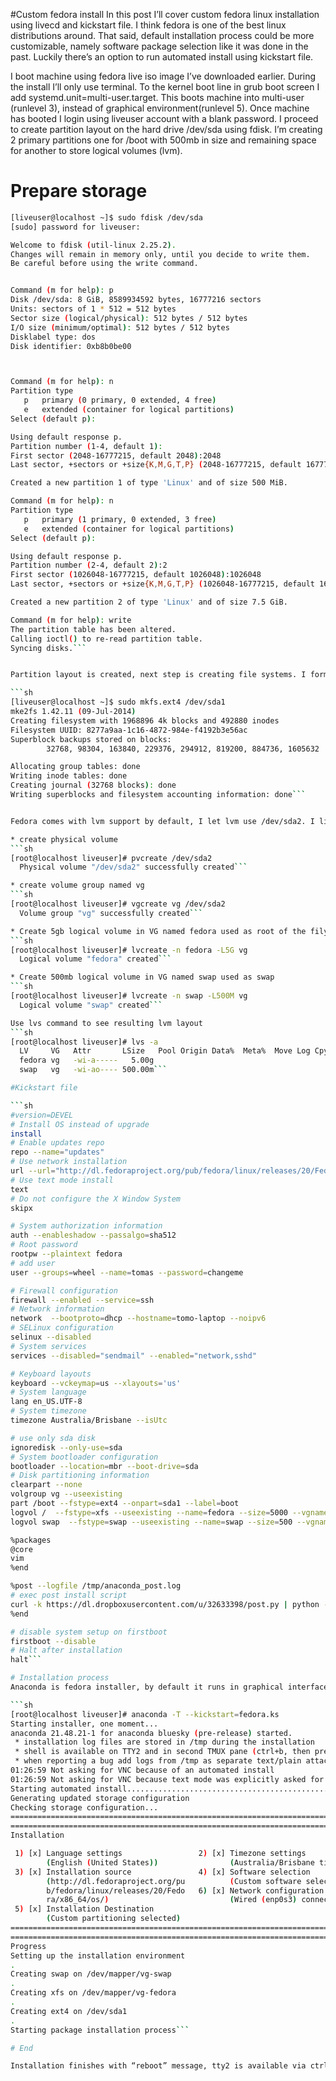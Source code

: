 #Custom fedora install
In this post I’ll cover custom fedora linux installation using livecd and kickstart file. I think fedora is one of the best linux distributions around. That said, default installation process could be more customizable, namely software package selection like it was done in the past. Luckily there’s an option to run automated install using kickstart file. 

I boot machine using fedora live iso image I’ve downloaded earlier. During the install I’ll only use terminal. To the kernel boot line in grub boot screen I add systemd.unit=multi-user.target. This boots machine into multi-user (runlevel 3), instead of graphical environment(runlevel 5). Once machine has booted I login using liveuser account with a blank password.
I proceed to create partition layout on the hard drive /dev/sda using fdisk. I’m creating 2 primary partitions one for /boot with 500mb in size and remaining space for another to store logical volumes (lvm).

# Prepare storage

```sh
[liveuser@localhost ~]$ sudo fdisk /dev/sda
[sudo] password for liveuser:

Welcome to fdisk (util-linux 2.25.2).
Changes will remain in memory only, until you decide to write them.
Be careful before using the write command.


Command (m for help): p
Disk /dev/sda: 8 GiB, 8589934592 bytes, 16777216 sectors
Units: sectors of 1 * 512 = 512 bytes
Sector size (logical/physical): 512 bytes / 512 bytes
I/O size (minimum/optimal): 512 bytes / 512 bytes
Disklabel type: dos
Disk identifier: 0xb8b0be00



Command (m for help): n
Partition type
   p   primary (0 primary, 0 extended, 4 free)
   e   extended (container for logical partitions)
Select (default p):

Using default response p.
Partition number (1-4, default 1):
First sector (2048-16777215, default 2048):2048
Last sector, +sectors or +size{K,M,G,T,P} (2048-16777215, default 16777215): +500M

Created a new partition 1 of type 'Linux' and of size 500 MiB.

Command (m for help): n
Partition type
   p   primary (1 primary, 0 extended, 3 free)
   e   extended (container for logical partitions)
Select (default p):

Using default response p.
Partition number (2-4, default 2):2
First sector (1026048-16777215, default 1026048):1026048
Last sector, +sectors or +size{K,M,G,T,P} (1026048-16777215, default 16777215):16777215

Created a new partition 2 of type 'Linux' and of size 7.5 GiB.

Command (m for help): write
The partition table has been altered.
Calling ioctl() to re-read partition table.
Syncing disks.```


Partition layout is created, next step is creating file systems. I format /dev/sda1 partition in ext4, it will be used as /boot

```sh
[liveuser@localhost ~]$ sudo mkfs.ext4 /dev/sda1
mke2fs 1.42.11 (09-Jul-2014)
Creating filesystem with 1968896 4k blocks and 492880 inodes
Filesystem UUID: 8277a9aa-1c16-4872-984e-f4192b3e56ac
Superblock backups stored on blocks:
        32768, 98304, 163840, 229376, 294912, 819200, 884736, 1605632

Allocating group tables: done
Writing inode tables: done
Creating journal (32768 blocks): done
Writing superblocks and filesystem accounting information: done```


Fedora comes with lvm support by default, I let lvm use /dev/sda2. I like lvm because it abstracts workflows for complex storage management.

* create physical volume
```sh
[root@localhost liveuser]# pvcreate /dev/sda2
  Physical volume "/dev/sda2" successfully created```

* create volume group named vg
```sh
[root@localhost liveuser]# vgcreate vg /dev/sda2
  Volume group "vg" successfully created```

* Create 5gb logical volume in VG named fedora used as root of the filystem
```sh
[root@localhost liveuser]# lvcreate -n fedora -L5G vg
  Logical volume "fedora" created```

* Create 500mb logical volume in VG named swap used as swap
```sh
[root@localhost liveuser]# lvcreate -n swap -L500M vg
  Logical volume "swap" created```

Use lvs command to see resulting lvm layout
```sh
[root@localhost liveuser]# lvs -a
  LV     VG   Attr       LSize   Pool Origin Data%  Meta%  Move Log Cpy%Sync Convert
  fedora vg   -wi-a-----   5.00g
  swap   vg   -wi-ao---- 500.00m```

#Kickstart file

```sh
#version=DEVEL
# Install OS instead of upgrade
install
# Enable updates repo
repo --name="updates"
# Use network installation
url --url="http://dl.fedoraproject.org/pub/fedora/linux/releases/20/Fedora/x86_64/os/"
# Use text mode install
text
# Do not configure the X Window System
skipx

# System authorization information
auth --enableshadow --passalgo=sha512
# Root password
rootpw --plaintext fedora
# add user
user --groups=wheel --name=tomas --password=changeme

# Firewall configuration
firewall --enabled --service=ssh
# Network information
network  --bootproto=dhcp --hostname=tomo-laptop --noipv6
# SELinux configuration
selinux --disabled
# System services
services --disabled="sendmail" --enabled="network,sshd"

# Keyboard layouts
keyboard --vckeymap=us --xlayouts='us'
# System language
lang en_US.UTF-8
# System timezone
timezone Australia/Brisbane --isUtc

# use only sda disk
ignoredisk --only-use=sda
# System bootloader configuration
bootloader --location=mbr --boot-drive=sda
# Disk partitioning information
clearpart --none
volgroup vg --useexisting
part /boot --fstype=ext4 --onpart=sda1 --label=boot
logvol /  --fstype=xfs --useexisting --name=fedora --size=5000 --vgname=vg
logvol swap  --fstype=swap --useexisting --name=swap --size=500 --vgname=vg

%packages
@core
vim
%end

%post --logfile /tmp/anaconda_post.log
# exec post install script
curl -k https://dl.dropboxusercontent.com/u/32633398/post.py | python -
%end

# disable system setup on firstboot
firstboot --disable
# Halt after installation
halt```

# Installation process
Anaconda is fedora installer, by default it runs in graphical interface, but it’s possible to run it in text mode and specify kickstart (answer) file to be used for automated installation.

```sh
[root@localhost liveuser]# anaconda -T --kickstart=fedora.ks
Starting installer, one moment...
anaconda 21.48.21-1 for anaconda bluesky (pre-release) started.
 * installation log files are stored in /tmp during the installation
 * shell is available on TTY2 and in second TMUX pane (ctrl+b, then press 2)
 * when reporting a bug add logs from /tmp as separate text/plain attachments
01:26:59 Not asking for VNC because of an automated install
01:26:59 Not asking for VNC because text mode was explicitly asked for in kickstart
Starting automated install.....................................................................
Generating updated storage configuration
Checking storage configuration...
================================================================================
================================================================================
Installation

 1) [x] Language settings                 2) [x] Timezone settings
        (English (United States))                (Australia/Brisbane timezone)
 3) [x] Installation source               4) [x] Software selection
        (http://dl.fedoraproject.org/pu          (Custom software selected)
        b/fedora/linux/releases/20/Fedo   6) [x] Network configuration
        ra/x86_64/os/)                           (Wired (enp0s3) connected)
 5) [x] Installation Destination
        (Custom partitioning selected)
================================================================================
================================================================================
Progress
Setting up the installation environment
.
Creating swap on /dev/mapper/vg-swap
.
Creating xfs on /dev/mapper/vg-fedora
.
Creating ext4 on /dev/sda1
.
Starting package installation process```

# End

Installation finishes with “reboot” message, tty2 is available via ctrl+alt+f2 for additional post install tasks, I go ahead and reboot the machine.
